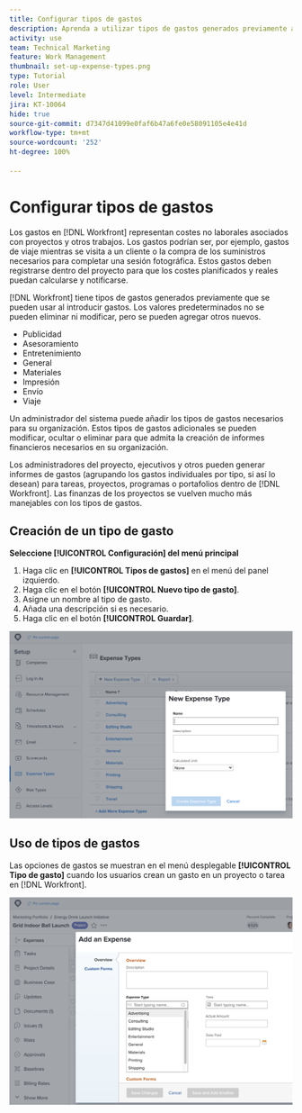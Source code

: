 ```yaml
---
title: Configurar tipos de gastos
description: Aprenda a utilizar tipos de gastos generados previamente al introducir gastos y a crear nuevos tipos de gastos.
activity: use
team: Technical Marketing
feature: Work Management
thumbnail: set-up-expense-types.png
type: Tutorial
role: User
level: Intermediate
jira: KT-10064
hide: true
source-git-commit: d7347d41099e0faf6b47a6fe0e58091105e4e41d
workflow-type: tm+mt
source-wordcount: '252'
ht-degree: 100%

---
```


# Configurar tipos de gastos

Los gastos en [!DNL Workfront] representan costes no laborales asociados con proyectos y otros trabajos. Los gastos podrían ser, por ejemplo, gastos de viaje mientras se visita a un cliente o la compra de los suministros necesarios para completar una sesión fotográfica. Estos gastos deben registrarse dentro del proyecto para que los costes planificados y reales puedan calcularse y notificarse.

[!DNL Workfront] tiene tipos de gastos generados previamente que se pueden usar al introducir gastos. Los valores predeterminados no se pueden eliminar ni modificar, pero se pueden agregar otros nuevos.

* Publicidad
* Asesoramiento
* Entretenimiento
* General
* Materiales
* Impresión
* Envío
* Viaje

Un administrador del sistema puede añadir los tipos de gastos necesarios para su organización. Estos tipos de gastos adicionales se pueden modificar, ocultar o eliminar para que admita la creación de informes financieros necesarios en su organización.

Los administradores del proyecto, ejecutivos y otros pueden generar informes de gastos (agrupando los gastos individuales por tipo, si así lo desean) para tareas, proyectos, programas o portafolios dentro de [!DNL Workfront]. Las finanzas de los proyectos se vuelven mucho más manejables con los tipos de gastos.

## Creación de un tipo de gasto

**Seleccione [!UICONTROL Configuración] del menú principal**

1. Haga clic en **[!UICONTROL Tipos de gastos]** en el menú del panel izquierdo.
1. Haga clic en el botón **[!UICONTROL Nuevo tipo de gasto]**.
1. Asigne un nombre al tipo de gasto.
1. Añada una descripción si es necesario.
1. Haga clic en el botón **[!UICONTROL Guardar]**.

![Una imagen de la creación de un [!UICONTROL Tipo de gasto]](assets/setting-up-finances-6.png)

## Uso de tipos de gastos

Las opciones de gastos se muestran en el menú desplegable **[!UICONTROL Tipo de gasto]** cuando los usuarios crean un gasto en un proyecto o tarea en [!DNL Workfront].

![Una imagen de adición de un nuevo gasto](assets/setting-up-finances-7.png)
